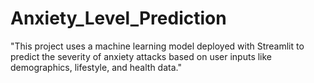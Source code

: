 # Anxiety_Level_Prediction
"This project uses a machine learning model deployed with Streamlit to predict the severity of anxiety attacks based on user inputs like demographics, lifestyle, and health data."
